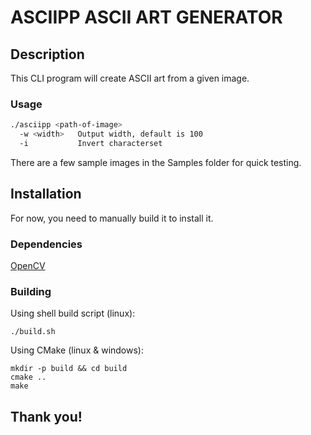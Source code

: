 # ASCIIPP ASCII ART GENERATOR 

## Description

This CLI program will create ASCII art from a given image.

### Usage
``` bash
./asciipp <path-of-image>
  -w <width>   Output width, default is 100
  -i           Invert characterset
  ```

There are a few sample images in the Samples folder for quick testing.

## Installation
For now, you need to manually build it to install it.

### Dependencies
[OpenCV](https://docs.opencv.org/4.x/d7/d9f/tutorial_linux_install.html)

### Building
Using shell build script (linux):
```shell
./build.sh
```
Using CMake (linux & windows):
```shell
mkdir -p build && cd build
cmake ..
make
```

## Thank you!